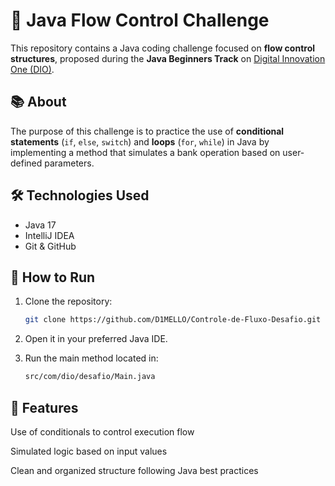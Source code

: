 # 🔁 Java Flow Control Challenge

This repository contains a Java coding challenge focused on **flow control structures**, proposed during the **Java Beginners Track** on [Digital Innovation One (DIO)](https://www.dio.me/).

## 📚 About

The purpose of this challenge is to practice the use of **conditional statements** (`if`, `else`, `switch`) and **loops** (`for`, `while`) in Java by implementing a method that simulates a bank operation based on user-defined parameters.

## 🛠️ Technologies Used

- Java 17
- IntelliJ IDEA 
- Git & GitHub

## 🚀 How to Run

1. Clone the repository:
   ```bash
   git clone https://github.com/D1MELLO/Controle-de-Fluxo-Desafio.git
2. Open it in your preferred Java IDE.

3. Run the main method located in:
   ```bash
   src/com/dio/desafio/Main.java

## 📌 Features
Use of conditionals to control execution flow

Simulated logic based on input values

Clean and organized structure following Java best practices
